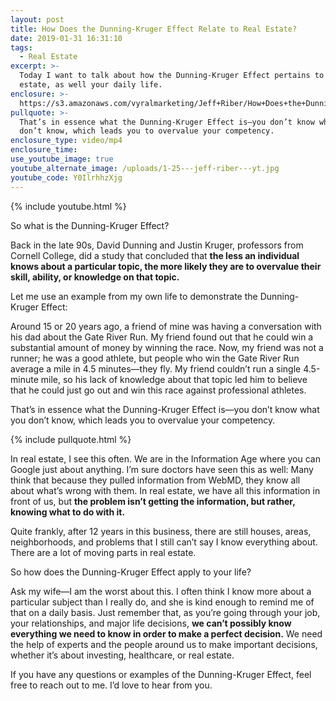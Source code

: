 ```yaml
---
layout: post
title: How Does the Dunning-Kruger Effect Relate to Real Estate?
date: 2019-01-31 16:31:10
tags:
  - Real Estate
excerpt: >-
  Today I want to talk about how the Dunning-Kruger Effect pertains to real
  estate, as well your daily life.
enclosure: >-
  https://s3.amazonaws.com/vyralmarketing/Jeff+Riber/How+Does+the+Dunning-Kruger+Effect+Relate+to+Real+Estate_.mp4
pullquote: >-
  That’s in essence what the Dunning-Kruger Effect is—you don’t know what you
  don’t know, which leads you to overvalue your competency.
enclosure_type: video/mp4
enclosure_time:
use_youtube_image: true
youtube_alternate_image: /uploads/1-25---jeff-riber---yt.jpg
youtube_code: Y0IlrhhzXjg
---
```


{% include youtube.html %}

So what is the Dunning-Kruger Effect?

Back in the late 90s, David Dunning and Justin Kruger, professors from Cornell College, did a study that concluded that **the less an individual knows about a particular topic, the more likely they are to overvalue their skill, ability, or knowledge on that topic.**

Let me use an example from my own life to demonstrate the Dunning-Kruger Effect:

Around 15 or 20 years ago, a friend of mine was having a conversation with his dad about the Gate River Run. My friend found out that he could win a substantial amount of money by winning the race. Now, my friend was not a runner; he was a good athlete, but people who win the Gate River Run average a mile in 4.5 minutes—they fly. My friend couldn’t run a single 4.5-minute mile, so his lack of knowledge about that topic led him to believe that he could just go out and win this race against professional athletes.

That’s in essence what the Dunning-Kruger Effect is—you don’t know what you don’t know, which leads you to overvalue your competency.&nbsp;

{% include pullquote.html %}

In real estate, I see this often. We are in the Information Age where you can Google just about anything. I’m sure doctors have seen this as well: Many think that because they pulled information from WebMD, they know all about what’s wrong with them. In real estate, we have all this information in front of us, but **the problem isn’t getting the information, but rather, knowing what to do with it.**

Quite frankly, after 12 years in this business, there are still houses, areas, neighborhoods, and problems that I still can’t say I know everything about. There are a lot of moving parts in real estate.

So how does the Dunning-Kruger Effect apply to your life?

Ask my wife—I am the worst about this. I often think I know more about a particular subject than I really do, and she is kind enough to remind me of that on a daily basis. Just remember that, as you’re going through your job, your relationships, and major life decisions, **we can’t possibly know everything we need to know in order to make a perfect decision.** We need the help of experts and the people around us to make important decisions, whether it’s about investing, healthcare, or real estate.

If you have any questions or examples of the Dunning-Kruger Effect, feel free to reach out to me. I’d love to hear from you.